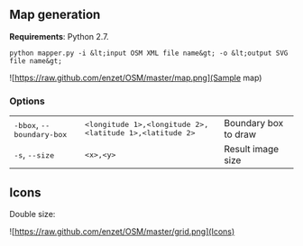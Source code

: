Map generation
--------------

**Requirements**: Python 2.7.

    python mapper.py -i &lt;input OSM XML file name&gt; -o &lt;output SVG file name&gt;

![https://raw.github.com/enzet/OSM/master/map.png](Sample map)

### Options ###



<table><tr><td><tt>-bbox</tt>, <tt>--boundary-box</tt>

</td><td><tt>&lt;longitude 1&gt;,&lt;longitude 2&gt;,&lt;latitude 1&gt;,&lt;latitude 2&gt;</tt>

</td><td>Boundary box to draw

</td></tr><tr><td><tt>-s</tt>, <tt>--size</tt>

</td><td><tt>&lt;x&gt;,&lt;y&gt;</tt>

</td><td>Result image size

</td></tr></table>

Icons
-----

Double size:

![https://raw.github.com/enzet/OSM/master/grid.png](Icons)

